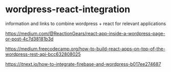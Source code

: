 # wordpress-react-integration
information and links to combine wordpress + react for relevant applications

https://medium.com/@ReactionGears/react-app-inside-a-wordpress-page-or-post-4c7d38181b3d

https://medium.freecodecamp.org/how-to-build-react-apps-on-top-of-the-wordpress-rest-api-bcc632808025

https://itnext.io/how-to-integrate-firebase-and-wordpress-b017ee274687

